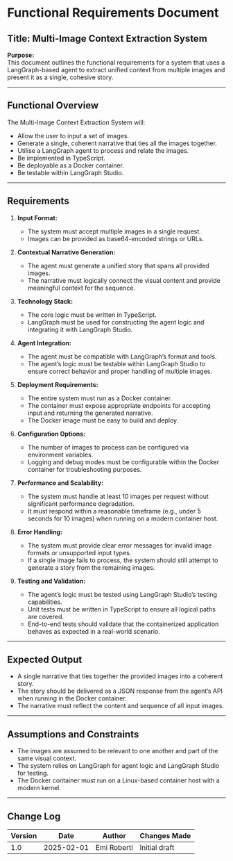 # Functional Requirements Document

## Title: Multi-Image Context Extraction System

**Purpose:**  
This document outlines the functional requirements for a system that uses a LangGraph-based agent to extract unified context from multiple images and present it as a single, cohesive story.

---

## Functional Overview

The Multi-Image Context Extraction System will:

- Allow the user to input a set of images.
- Generate a single, coherent narrative that ties all the images together.
- Utilise a LangGraph agent to process and relate the images.
- Be implemented in TypeScript.
- Be deployable as a Docker container.
- Be testable within LangGraph Studio.

---

## Requirements

1. **Input Format:**

   - The system must accept multiple images in a single request.
   - Images can be provided as base64-encoded strings or URLs.

2. **Contextual Narrative Generation:**

   - The agent must generate a unified story that spans all provided images.
   - The narrative must logically connect the visual content and provide meaningful context for the sequence.

3. **Technology Stack:**

   - The core logic must be written in TypeScript.
   - LangGraph must be used for constructing the agent logic and integrating it with LangGraph Studio.

4. **Agent Integration:**

   - The agent must be compatible with LangGraph’s format and tools.
   - The agent’s logic must be testable within LangGraph Studio to ensure correct behavior and proper handling of multiple images.

5. **Deployment Requirements:**

   - The entire system must run as a Docker container.
   - The container must expose appropriate endpoints for accepting input and returning the generated narrative.
   - The Docker image must be easy to build and deploy.

6. **Configuration Options:**

   - The number of images to process can be configured via environment variables.
   - Logging and debug modes must be configurable within the Docker container for troubleshooting purposes.

7. **Performance and Scalability:**

   - The system must handle at least 10 images per request without significant performance degradation.
   - It must respond within a reasonable timeframe (e.g., under 5 seconds for 10 images) when running on a modern container host.

8. **Error Handling:**

   - The system must provide clear error messages for invalid image formats or unsupported input types.
   - If a single image fails to process, the system should still attempt to generate a story from the remaining images.

9. **Testing and Validation:**
   - The agent’s logic must be tested using LangGraph Studio’s testing capabilities.
   - Unit tests must be written in TypeScript to ensure all logical paths are covered.
   - End-to-end tests should validate that the containerized application behaves as expected in a real-world scenario.

---

## Expected Output

- A single narrative that ties together the provided images into a coherent story.
- The story should be delivered as a JSON response from the agent’s API when running in the Docker container.
- The narrative must reflect the content and sequence of all input images.

---

## Assumptions and Constraints

- The images are assumed to be relevant to one another and part of the same visual context.
- The system relies on LangGraph for agent logic and LangGraph Studio for testing.
- The Docker container must run on a Linux-based container host with a modern kernel.

---

## Change Log

| Version | Date       | Author      | Changes Made  |
| ------- | ---------- | ----------- | ------------- |
| 1.0     | 2025-02-01 | Emi Roberti | Initial draft |
